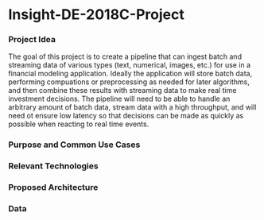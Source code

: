 # Insight-DE-2018C-Project

### Project Idea

The goal of this project is to create a pipeline that can ingest batch and streaming data of various types (text, numerical, images, etc.) for use in a financial modeling application. Ideally the application will store batch data, performing compuations or preprocessing as needed for later algorithms, and then combine these results with streaming data to make real time investment decisions. The pipeline will need to be able to handle an arbitrary amount of batch data, stream data with a high throughput, and will need ot ensure low latency so that decisions can be made as quickly as possible when reacting to real time events. 

### Purpose and Common Use Cases

### Relevant Technologies

### Proposed Architecture

### Data
